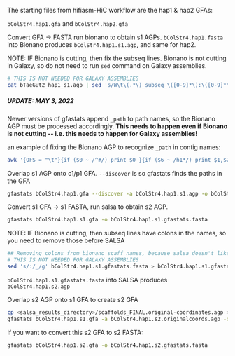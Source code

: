 The starting files from hifiasm-HiC workflow are the hap1 & hap2 GFAs:

`bColStr4.hap1.gfa` and `bColStr4.hap2.gfa`

Convert GFA -> FASTA run bionano to obtain s1 AGPs. `bColStr4.hap1.fasta` into Bionano produces `bColStr4.hap1.s1.agp`, and same for hap2.

NOTE: IF Bionano is cutting, then fix the subseq lines. Bionano is not cutting in Galaxy, so do not need to run `sed` command on Galaxy assemblies.
````bash
# THIS IS NOT NEEDED FOR GALAXY ASSEMBLIES
cat bTaeGut2_hap1_s1.agp | sed 's/W\t\(.*\)_subseq_\([0-9]*\):\([0-9]*\)\t[0-9]*\t[0-9]*\t\(.\)/W\t\1\t\2\t\3\t\4/g' | sed 's/subseq_\([0-9]*\):\([0-9]*\)/subseq_\1_\2/g' > bTaeGut2_hap1_s1.edit.agp
````

##### UPDATE: MAY 3, 2022
Newer versions of gfastats append `_path` to path names, so the Bionano AGP must be processed accordingly. **This needs to happen even if Bionano is not cutting -- i.e. this needs to happen for Galaxy assemblies!**

an example of fixing the Bionano AGP to recognize `_path` in contig names:
````bash
awk '{OFS = "\t"}{if ($0 ~ /^#/) print $0 }{if ($6 ~ /h1*/) print $1,$2,$3,$4,$5,$6"_path",$7,$8,$9; if ($6 ~ /^[0-9]/) print $0}' bTaeGut2.hap1.s1.edit.agp > bTaeGut2.hap1.s1.edit.path.agp
````

Overlap s1 AGP onto c1/p1 GFA. `--discover` is so gfastats finds the paths in the GFA
````bash
gfastats bColStr4.hap1.gfa --discover -a bColStr4.hap1.s1.agp -o bColStr4.hap1.s1.gfa
````

Convert s1 GFA -> s1 FASTA, run salsa to obtain s2 AGP.
````bash
gfastats bColStr4.hap1.s1.gfa -o bColStr4.hap1.s1.gfastats.fasta
````
NOTE: IF Bionano is cutting, then subseq lines have colons in the names, so you need to remove those before SALSA
````bash
## Removing colons from bionano scaff names, because salsa doesn't like it
# THIS IS NOT NEEDED FOR GALAXY ASSEMBLIES
sed 's/:/_/g' bColStr4.hap1.s1.gfastats.fasta > bColStr4.hap1.s1.gfastats.nocolon.fasta
````

`bColStr4.hap1.s1.gfastats.fasta` into SALSA produces `bColStr4.hap1.s2.agp`

Overlap s2 AGP onto s1 GFA to create s2 GFA
````bash
cp <salsa_results_directory>/scaffolds_FINAL.original-coordinates.agp > ./bColStr4.hap1.s2.originalcoords.agp
gfastats bColStr4.hap1.s1.gfa -a bColStr4.hap1.s2.originalcoords.agp -o bColStr4.hap1.s2.gfa
````
If you want to convert this s2 GFA to s2 FASTA:
````bash
gfastats bColStr4.hap1.s2.gfa -o bColStr4.hap1.s2.gfastats.fasta
````

